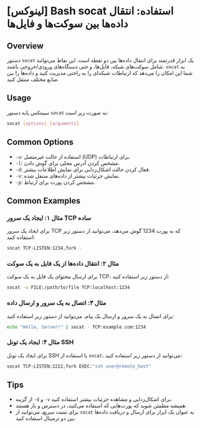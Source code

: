 # [لینوکس] Bash socat استفاده: انتقال داده‌ها بین سوکت‌ها و فایل‌ها

## Overview
دستور `socat` یک ابزار قدرتمند برای انتقال داده‌ها بین دو نقطه است. این نقاط می‌توانند شامل سوکت‌های شبکه، فایل‌ها، و حتی دستگاه‌های ورودی/خروجی باشند. `socat` به شما این امکان را می‌دهد که ارتباطات شبکه‌ای را به راحتی مدیریت کنید و داده‌ها را بین منابع مختلف منتقل کنید.

## Usage
سینتکس پایه دستور `socat` به صورت زیر است:

```bash
socat [options] [arguments]
```

## Common Options
- `-u`: استفاده از حالت غیرمتصل (UDP) برای ارتباطات.
- `-l`: مشخص کردن آدرس محلی برای گوش دادن.
- `-d`: فعال کردن حالت اشکال‌زدایی برای نمایش اطلاعات بیشتر.
- `-v`: نمایش جزئیات بیشتر از داده‌های منتقل شده.
- `-p`: مشخص کردن پورت برای ارتباط.

## Common Examples
### مثال ۱: ایجاد یک سرور TCP ساده
برای ایجاد یک سرور TCP که به پورت 1234 گوش می‌دهد، می‌توانید از دستور زیر استفاده کنید:

```bash
socat TCP-LISTEN:1234,fork -
```

### مثال ۲: انتقال داده‌ها از یک فایل به یک سوکت
برای ارسال محتوای یک فایل به یک سوکت TCP، از دستور زیر استفاده کنید:

```bash
socat -u FILE:/path/to/file TCP:localhost:1234
```

### مثال ۳: اتصال به یک سرور و ارسال داده
برای اتصال به یک سرور و ارسال یک پیام، می‌توانید از دستور زیر استفاده کنید:

```bash
echo "Hello, Server!" | socat - TCP:example.com:1234
```

### مثال ۴: ایجاد یک تونل SSH
برای ایجاد یک تونل SSH با استفاده از `socat`، می‌توانید از دستور زیر استفاده کنید:

```bash
socat TCP-LISTEN:2222,fork EXEC:"ssh user@remote_host"
```

## Tips
- از گزینه `-d` و `-v` برای اشکال‌زدایی و مشاهده جزئیات بیشتر استفاده کنید.
- همیشه مطمئن شوید که پورت‌هایی که استفاده می‌کنید، در دسترس و باز هستند.
- برای تست سریع، می‌توانید از `socat` به عنوان یک ابزار برای ارسال و دریافت داده‌ها بین دو ترمینال استفاده کنید.